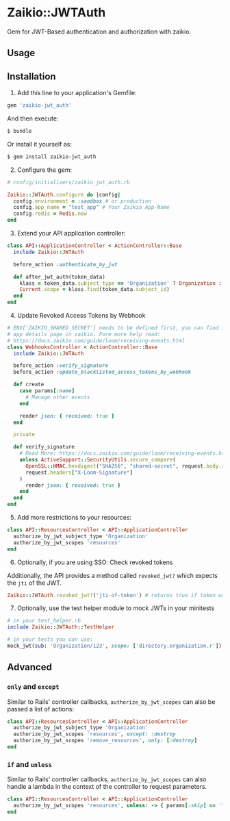 # Zaikio::JWTAuth

Gem for JWT-Based authentication and authorization with zaikio.

## Usage

## Installation

1. Add this line to your application's Gemfile:

```ruby
gem 'zaikio-jwt_auth'
```

And then execute:
```bash
$ bundle
```

Or install it yourself as:
```bash
$ gem install zaikio-jwt_auth
```

2. Configure the gem:

```rb
# config/initializers/zaikio_jwt_auth.rb

Zaikio::JWTAuth.configure do |config|
  config.environment = :sandbox # or production
  config.app_name = "test_app" # Your Zaikio App-Name
  config.redis = Redis.new
end
```

3. Extend your API application controller:

```rb
class API::ApplicationController < ActionController::Base
  include Zaikio::JWTAuth

  before_action :authenticate_by_jwt

  def after_jwt_auth(token_data)
    klass = token_data.subject_type == 'Organization' ? Organization : Person
    Current.scope = klass.find(token_data.subject_id)
  end
end
```

4. Update Revoked Access Tokens by Webhook

```rb
# ENV['ZAIKIO_SHARED_SECRET'] needs to be defined first, you can find it on your
# app details page in zaikio. Fore more help read:
# https://docs.zaikio.com/guide/loom/receiving-events.html
class WebhooksController < ActionController::Base
  include Zaikio::JWTAuth

  before_action :verify_signature
  before_action :update_blacklisted_access_tokens_by_webhook

  def create
    case params[:name]
      # Manage other events
    end

    render json: { received: true }
  end

  private

  def verify_signature
    # Read More: https://docs.zaikio.com/guide/loom/receiving-events.html
    unless ActiveSupport::SecurityUtils.secure_compare(
      OpenSSL::HMAC.hexdigest("SHA256", "shared-secret", request.body.read),
      request.headers["X-Loom-Signature"]
    )
      render json: { received: true }
    end
  end
end
```


5. Add more restrictions to your resources:

```rb
class API::ResourcesController < API::ApplicationController
  authorize_by_jwt_subject_type 'Organization'
  authorize_by_jwt_scopes 'resources'
end
```

6. Optionally, if you are using SSO: Check revoked tokens

Additionally, the API provides a method called `revoked_jwt?` which expects the `jti` of the JWT.

```rb
Zaikio::JWTAuth.revoked_jwt?('jti-of-token') # returns true if token was revoked
```

7. Optionally, use the test helper module to mock JWTs in your minitests

```rb
# in your test_helper.rb
include Zaikio::JWTAuth::TestHelper

# in your tests you can use:
mock_jwt(sub: 'Organization/123', scope: ['directory.organization.r'])
```

## Advanced

### `only` and `except`

Similar to Rails' controller callbacks, `authorize_by_jwt_scopes` can also be passed a list of actions:

```rb
class API::ResourcesController < API::ApplicationController
  authorize_by_jwt_subject_type 'Organization'
  authorize_by_jwt_scopes 'resources', except: :destroy
  authorize_by_jwt_scopes 'remove_resources', only: [:destroy]
end
```


### `if` and `unless`

Similar to Rails' controller callbacks, `authorize_by_jwt_scopes` can also handle a lambda in the context of the controller to request parameters.

```rb
class API::ResourcesController < API::ApplicationController
  authorize_by_jwt_scopes 'resources', unless: -> { params[:skip] == '1' }
end
```
